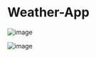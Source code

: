 # Weather-App

![image](https://user-images.githubusercontent.com/104387858/208301607-cd0bf0f2-e8c0-4492-b5c3-1df23f2156e1.png)
















![image](https://user-images.githubusercontent.com/104387858/208301618-9ffcf788-bfb1-4939-8e60-58484f51bd3c.png)
